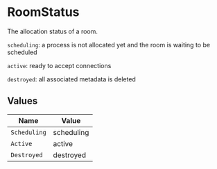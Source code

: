 # RoomStatus

The allocation status of a room.

`scheduling`: a process is not allocated yet and the room is waiting to be scheduled

`active`: ready to accept connections

`destroyed`: all associated metadata is deleted


## Values

| Name         | Value        |
| ------------ | ------------ |
| `Scheduling` | scheduling   |
| `Active`     | active       |
| `Destroyed`  | destroyed    |